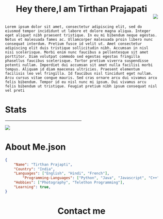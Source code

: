 <div align="center">
  <h1 >Hey there,I am Tirthan Prajapati
	  <div align="right"><img src="https://komarev.com/ghpvc/?username=zero2ditf&label=Profile+Views"></div></h1>
</div>

```
Lorem ipsum dolor sit amet, consectetur adipiscing elit, sed do eiusmod tempor incididunt ut labore et dolore magna aliqua. Integer eget aliquet nibh praesent tristique. In eu mi bibendum neque egestas. Netus et malesuada fames ac. Ullamcorper malesuada proin libero nunc consequat interdum. Pretium fusce id velit ut. Amet consectetur adipiscing elit duis tristique sollicitudin nibh. Accumsan in nisl nisi scelerisque. Morbi enim nunc faucibus a pellentesque sit amet porttitor. Diam volutpat commodo sed egestas egestas fringilla phasellus faucibus scelerisque. Tortor pretium viverra suspendisse potenti nullam. Imperdiet dui accumsan sit amet nulla facilisi morbi tempus. Aliquam id diam maecenas ultricies. Praesent elementum facilisis leo vel fringilla. Id faucibus nisl tincidunt eget nullam. Arcu cursus vitae congue mauris. Sed cras ornare arcu dui vivamus arcu felis bibendum. Tempor id eu nisl nunc mi ipsum. Dui vivamus arcu felis bibendum ut tristique. Feugiat pretium nibh ipsum consequat nisl vel preti
```
<div>
	<h1>Stats</h1>
         <hr width="50%">
  <img src="https://github-readme-stats.vercel.app/api?username=zero2ditf&&show_icons=true&title_color=000000&icon_color=8B008B&text_color=black&bg_color=white">
  <h1>About Me.json</h1>
</div>

```json
{ 
	"Name": "Tirthan Prajapti",
	"Country": "India",
	"Languages": ["English", "Hindi", "French"],
        "Programming-Languages": ["Python", "Java", "Javascript", "C++", "C", "CSS", "Html"],
	"Hobbies": ["Photography", "Telethon Programming"],
	"Learning": true,
}
```
<div align="center">
	<h1> Contact me </h1>
	
</div>
